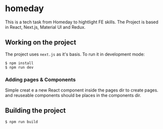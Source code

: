 # homeday

This is a tech task from Homeday to hightlight FE skills.
The Project is based in React, Next.js, Material UI and Redux.

## Working on the project

The project uses `next.js` as it's basis.
To run it in development mode:

```
$ npm install
$ npm run dev
```

### Adding pages & Components

Simple creat e a new React component inside the pages dir to create pages.
and reuseable components should be places in the components dir.

## Building the project
```
$ npm run build
```
